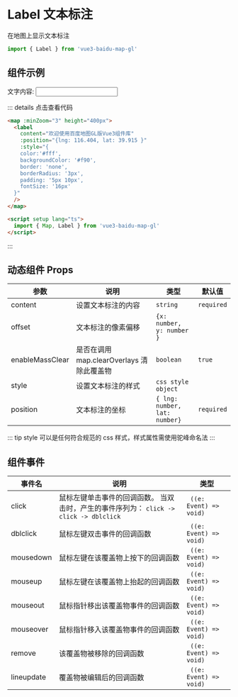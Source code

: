 # Label 文本标注

在地图上显示文本标注

```ts
import { Label } from 'vue3-baidu-map-gl'
```

## 组件示例

<div>
文字内容: <input class="my-input" type="text" v-model="content">
<Map
  :minZoom="3"
  height="400px"
>
  <Label
    :content="content"
    :position="{lng: 116.404, lat: 39.915 }"
    :style="{
      color:'#fff',
      backgroundColor: '#f90',
      border: 'none',
      borderRadius: '3px',
      padding: '5px 10px',
      fontSize: '16px'
    }"
  />
</Map>
</div>

<script setup lang="ts">
  import { ref } from 'vue'
  const content = ref<string>('欢迎使用百度地图GL版Vue3组件库')
  
</script>

::: details 点击查看代码

```html
<map :minZoom="3" height="400px">
  <label
    content="欢迎使用百度地图GL版Vue3组件库"
    :position="{lng: 116.404, lat: 39.915 }"
    :style="{
    color:'#fff',
    backgroundColor: '#f90',
    border: 'none',
    borderRadius: '3px',
    padding: '5px 10px',
    fontSize: '16px'
  }"
  />
</map>

<script setup lang="ts">
  import { Map, Label } from 'vue3-baidu-map-gl'
</script>
```

:::

## 动态组件 Props

| 参数            | 说明                                      | 类型                           | 默认值     |
| --------------- | ----------------------------------------- | ------------------------------ | ---------- |
| content         | 设置文本标注的内容                        | `string `                      | `required` |
| offset          | 文本标注的像素偏移                        | `{x: number, y: number } `     |            |
| enableMassClear | 是否在调用 map.clearOverlays 清除此覆盖物 | `boolean `                     | `true `    |
| style           | 设置文本标注的样式                        | `css style object `            |            |
| position        | 文本标注的坐标                            | `{ lng: number, lat: number} ` | `required` |

::: tip
style 可以是任何符合规范的 css 样式，样式属性需使用驼峰命名法
:::

## 组件事件

| 事件名     | 说明                                                                                   | 类型                    |
| ---------- | -------------------------------------------------------------------------------------- | ----------------------- |
| click      | 鼠标左键单击事件的回调函数。 当双击时，产生的事件序列为： `click -> click -> dblclick` | ` ((e: Event) => void)` |
| dblclick   | 鼠标左键双击事件的回调函数                                                             | ` ((e: Event) => void)` |
| mousedown  | 鼠标左键在该覆盖物上按下的回调函数                                                     | ` ((e: Event) => void)` |
| mouseup    | 鼠标左键在该覆盖物上抬起的回调函数                                                     | ` ((e: Event) => void)` |
| mouseout   | 鼠标指针移出该覆盖物事件的回调函数                                                     | ` ((e: Event) => void)` |
| mouseover  | 鼠标指针移入该覆盖物事件的回调函数                                                     | ` ((e: Event) => void)` |
| remove     | 该覆盖物被移除的回调函数                                                               | ` ((e: Event) => void)` |
| lineupdate | 覆盖物被编辑后的回调函数                                                               | ` ((e: Event) => void)` |
